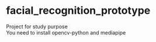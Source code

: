 # facial_recognition_prototype <br>
Project for study purpose <br>
You need to install opencv-python and mediapipe<br>
 

